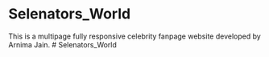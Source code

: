 # Selenators_World
 This is a multipage fully responsive celebrity fanpage website developed by Arnima Jain.
#   S e l e n a t o r s _ W o r l d  
 